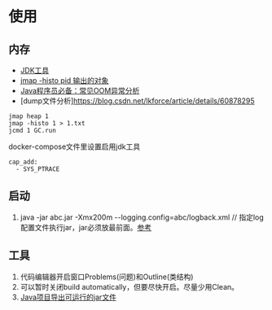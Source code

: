 # 使用

## 内存
* [JDK工具](https://www.cnblogs.com/z-sm/p/6745375.html)
* [jmap -histo pid 输出的对象](https://blog.csdn.net/lxb_champagne/article/details/18352945)
* [Java程序员必备：常见OOM异常分析](https://juejin.im/post/6844903957920219143)
* [dump文件分析]https://blog.csdn.net/lkforce/article/details/60878295

```
jmap heap 1
jmap -histo 1 > 1.txt
jcmd 1 GC.run
```

docker-compose文件里设置启用jdk工具
```
cap_add:
  - SYS_PTRACE
```

## 启动
1. java -jar abc.jar -Xmx200m --logging.config=abc/logback.xml // 指定log配置文件执行jar，jar必须放最前面。[参考](http://tengj.top/2017/04/05/springboot7/)

## 工具
1. 代码编辑器开启窗口Problems(问题)和Outline(类结构)
1. 可以暂时关闭build automatically，但要尽快开启。尽量少用Clean。
1. [Java项目导出可运行的jar文件](https://blog.csdn.net/mahoking/article/details/42871937)
